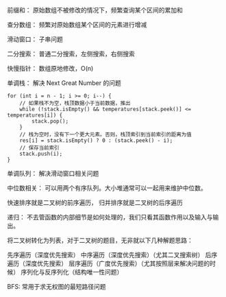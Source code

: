 前缀和：
原始数组不被修改的情况下，频繁查询某个区间的累加和

查分数组：
频繁对原始数组某个区间的元素进行增减

滑动窗口：
子串问题

二分搜索：
普通二分搜索，左侧搜索，右侧搜索

快慢指针：
数组原地修改，O(n)

单调栈：
解决 Next Great Number 的问题

```
for (int i = n - 1; i >= 0; i--) {
    // 如果栈不为空，栈顶数据小于当前数据，推出
    while (!stack.isEmpty() && temperatures[stack.peek()] <= temperatures[i]) {
        stack.pop();
    }
    // 栈为空时，没有下一个更大元素。否则，栈顶索引到当前索引的距离为值
    res[i] = stack.isEmpty() ? 0 : (stack.peek() - i);
    // 保存当前索引
    stack.push(i);
}
```

单调队列：
解决滑动窗口相关问题

中位数相关：
可以用两个有序队列。大小堆通常可以一起用来维护中位数。

快速排序就是二叉树的前序遍历，
归并排序就是二叉树的后序遍历

递归：
不去管函数的内部细节是如何处理的，我们只看其函数作用以及输入与输出。

将二叉树转化为列表，对于二叉树的题目，无非就以下几种解题思路：

先序遍历（深度优先搜索）
中序遍历（深度优先搜索）（尤其二叉搜索树）
后序遍历（深度优先搜索）
层序遍历（广度优先搜索）（尤其按照层来解决问题的时候）
序列化与反序列化（结构唯一性问题）

BFS:
常用于求无权图的最短路径问题